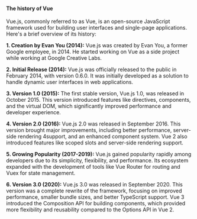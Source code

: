 <h4>The history of Vue</h4>

Vue.js, commonly referred to as Vue, is an open-source JavaScript framework used for building user interfaces and single-page applications. Here's a brief overview of its history:

<b>1. Creation by Evan You (2014):</b> Vue.js was created by Evan You, a former Google employee, in 2014. He started working on Vue as a side project while working at Google Creative Labs.

<b>2. Initial Release (2014):</b> Vue.js was officially released to the public in February 2014, with version 0.6.0. It was initially developed as a solution to handle dynamic user interfaces in web applications.

<b>3. Version 1.0 (2015):</b> The first stable version, Vue.js 1.0, was released in October 2015. This version introduced features like directives, components, and the virtual DOM, which significantly improved performance and developer experience.

<b>4. Version 2.0 (2016):</b> Vue.js 2.0 was released in September 2016. This version brought major improvements, including better performance, server-side rendering 4support, and an enhanced component system. Vue 2 also introduced features like scoped slots and server-side rendering support.

<b>5. Growing Popularity (2017-2019):</b> Vue.js gained popularity rapidly among developers due to its simplicity, flexibility, and performance. Its ecosystem expanded with the development of tools like Vue Router for routing and Vuex for state management.

<b>6. Version 3.0 (2020):</b> Vue.js 3.0 was released in September 2020. This version was a complete rewrite of the framework, focusing on improved performance, smaller bundle sizes, and better TypeScript support. Vue 3 introduced the Composition API for building components, which provided more flexibility and reusability compared to the Options API in Vue 2.
